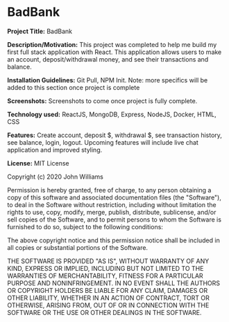 # BadBank

**Project Title:** BadBank

**Description/Motivation:** This project was completed to help me build my first full stack application with React. This application allows users to make an account, deposit/withdrawal money, and see their transactions and balance.

**Installation Guidelines:** Git Pull, NPM Init. Note: more specifics will be added to this section once project is complete 

**Screenshots:** Screenshots to come once project is fully complete.

**Technology used:** ReactJS, MongoDB, Express, NodeJS, Docker, HTML, CSS 

**Features:** Create account, deposit $, withdrawal $, see transaction history, see balance, login, logout. Upcoming features will include live chat application and improved styling.

**License:** MIT License

Copyright (c) 2020 John Williams

Permission is hereby granted, free of charge, to any person obtaining a copy
of this software and associated documentation files (the "Software"), to deal
in the Software without restriction, including without limitation the rights
to use, copy, modify, merge, publish, distribute, sublicense, and/or sell
copies of the Software, and to permit persons to whom the Software is
furnished to do so, subject to the following conditions:

The above copyright notice and this permission notice shall be included in all
copies or substantial portions of the Software.

THE SOFTWARE IS PROVIDED "AS IS", WITHOUT WARRANTY OF ANY KIND, EXPRESS OR
IMPLIED, INCLUDING BUT NOT LIMITED TO THE WARRANTIES OF MERCHANTABILITY,
FITNESS FOR A PARTICULAR PURPOSE AND NONINFRINGEMENT. IN NO EVENT SHALL THE
AUTHORS OR COPYRIGHT HOLDERS BE LIABLE FOR ANY CLAIM, DAMAGES OR OTHER
LIABILITY, WHETHER IN AN ACTION OF CONTRACT, TORT OR OTHERWISE, ARISING FROM,
OUT OF OR IN CONNECTION WITH THE SOFTWARE OR THE USE OR OTHER DEALINGS IN THE
SOFTWARE.

